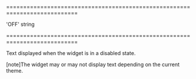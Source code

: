 <!--**
/*-------------------------------------------
    Auto-generated file. Do not modify.
-------------------------------------------

**-->
===========================================================================
<!--default-->'OFF'<!--/default-->
<!--type-->string<!--/type-->
===========================================================================

<!--shortDescription-->
Text displayed when the widget is in a disabled state.
<!--/shortDescription-->

<!--fullDescription-->
[note]The widget may or may not display text depending on the current theme.


<!--/fullDescription-->